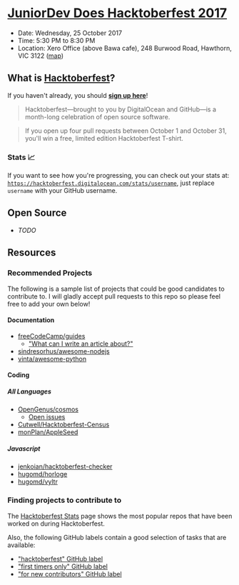 # [JuniorDev Does Hacktoberfest 2017](https://www.meetup.com/Junior-Developers-Melbourne/events/244100075/)

- Date: Wednesday, 25 October 2017
- Time: 5:30 PM to 8:30 PM
- Location: Xero Office (above Bawa cafe), 248 Burwood Road, Hawthorn, VIC 3122 ([map](https://www.google.com.au/maps/place/Xero/@-37.822539,145.031989,15z/))

## What is [Hacktoberfest](Hacktoberfest)?

If you haven't already, you should **[sign up here](https://hacktoberfest.digitalocean.com)**!

> Hacktoberfest—brought to you by DigitalOcean and GitHub—is a month-long celebration of open source software.

> If you open up four pull requests between October 1 and October 31, you'll win a free, limited edition Hacktoberfest T-shirt.

### Stats 📈
If you want to see how you're progressing, you can check out your stats at: [`https://hacktoberfest.digitalocean.com/stats/username`](https://hacktoberfest.digitalocean.com/stats/), just replace `username` with your GitHub username.

## Open Source

- *TODO*

## Resources

### Recommended Projects

The following is a sample list of projects that could be good candidates to contribute to. I will gladly accept pull requests to this repo so please feel free to add your own below!

#### Documentation

- [freeCodeCamp/guides](https://github.com/freeCodeCamp/guides)
    - ["What can I write an article about?"](https://github.com/freeCodeCamp/guides#what-can-i-write-an-article-about)
- [sindresorhus/awesome-nodejs](https://github.com/sindresorhus/awesome-nodejs)
- [vinta/awesome-python](https://github.com/vinta/awesome-python)

#### Coding

##### All Languages

- [OpenGenus/cosmos](https://github.com/OpenGenus/cosmos/issues)
    - [Open issues](https://github.com/OpenGenus/cosmos/issues)
- [Cutwell/Hacktoberfest-Census](https://github.com/Cutwell/Hacktoberfest-Census/)
- [monPlan/AppleSeed](https://github.com/monPlan/AppleSeed/issues) 

##### Javascript

- [jenkoian/hacktoberfest-checker](https://github.com/jenkoian/hacktoberfest-checker/issues)
- [hugomd/horloge](https://github.com/hugomd/horloge/issues)
- [hugomd/vyltr](https://github.com/hugomd/vyltr/issues)

### Finding projects to contribute to

The [Hacktoberfest Stats](https://hacktoberfest.digitalocean.com/stats/) page shows the most popular repos that have been worked on during Hacktoberfest.

Also, the following GitHub labels contain a good selection of tasks that are available:

- ["hacktoberfest" GitHub label](https://github.com/search?q=label:hacktoberfest+state:open+type:issue)
- ["first timers only" GitHub label](https://github.com/search?q=label%3Afirst-timers-only+state%3Aopen+type%3Aissue)
- ["for new contributors" GitHub label](https://github.com/search?q=label%3Afor-new-contributors+state%3Aopen+type%3Aissue)
